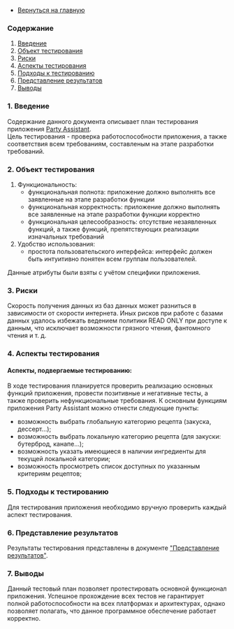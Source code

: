 * [Вернуться на главную](https://github.com/Dastyronthuyest/PartyAssistant/blob/master/README.md)

### Содержание
  1. [Введение](#1)
  2. [Объект тестирования](#2)
  3. [Риски](#4)
  4. [Аспекты тестирования](#5)<br>
5. [Подходы к тестированию](#6)
6. [Представление результатов](#7)
7. [Выводы](#8)


<a name="1"></a>
### 1. Введение
Содержание данного документа описывает план тестирования приложения [Party Assistant](https://github.com/Dastyronthuyest/PartyAssistant/blob/master/Documentation/SRS.md).  
Цель тестирования - проверка работоспособности приложения, а также соответствия всем требованиям, составленым на этапе разработки требований.

<a name="2"></a>
### 2. Объект тестирования

1. Функциональность:
	+ функциональная полнота: приложение должно выполнять все заявленные на этапе разработки функции
	+ функциональная корректность: приложение должно выполнять все заявленные на этапе разработки функции корректно
	+ функциональная целесообразность: отсутствие незаявленных функций, а также функций, препятствующих реализации изначальных требований
2.  Удобство использования:
	+ простота пользовательского интерфейса: интерфейс должен быть интуитивно понятен всем группам пользователей.

Данные атрибуты были взяты с учётом специфики приложения.

<a name="3"></a>
### 3. Риски
Скорость получения данных из баз данных может разниться в зависимости от скорости интернета. Иных рисков при работе с базами данных удалось избежать ведением политики READ ONLY при доступе к данным, что исключает возможности грязного чтения, фантомного чтения и т. д.

<a name="4"></a>
### 4. Аспекты тестирования

#### Аспекты, подвергаемые тестированию:

В ходе тестирования планируется проверить реализацию основных функций приложения, провести позитивные и негативные тесты, а также проверить нефункциональные требования.
К основным функциям приложения Party Assistant можно отнести следующие пункты:
* возможность выбрать глобальную категорию рецепта (закуска, дессерт...);
* возможность выбрать локальную категорию рецепта (для закуски: бутерброд, канапе...);
* возможность указать имеющиеся в наличии ингредиенты для текущей локальной категории;
* возможность просмотреть список доступных по указанным критериям рецептов;

<a name="5"></a>
### 5. Подходы к тестированию
Для тестирования приложения необходимо вручную проверить каждый аспект тестирования.

<a name="6"></a>
### 6. Представление результатов

Результаты тестирования представлены в документе ["Представление результатов"](https://github.com/Dastyronthuyest/PartyAssistant/blob/master/Documentation/Test/Results.md).

<a name="7"></a>
### 7. Выводы
Данный тестовый план позволяет протестировать основной функционал приложения. Успешное прохождение всех тестов не гарантирует полной работоспособности на всех платформах и архитектурах, однако позволяет полагать, что данное программное обеспечение работает корректно.
